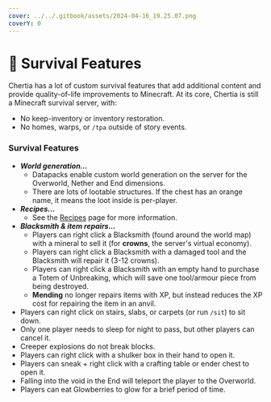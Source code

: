 ```yaml
---
cover: ../../.gitbook/assets/2024-04-16_19.25.07.png
coverY: 0
---
```


# 🌾 Survival Features

Chertia has a lot of custom survival features that add additional content and provide quality-of-life improvements to Minecraft. At its core, Chertia is still a Minecraft survival server, with:

* No keep-inventory or inventory restoration.
* No homes, warps, or `/tpa` outside of story events.

### Survival Features

* _**World generation...**_
  * Datapacks enable custom world generation on the server for the Overworld, Nether and End dimensions.
  * There are lots of lootable structures. If the chest has an orange name, it means the loot inside is per-player.
* _**Recipes...**_
  * See the [Recipes](../recipes.md) page for more information.
* _**Blacksmith & item repairs...**_
  * Players can right click a Blacksmith (found around the world map) with a mineral to sell it (for **crowns**, the server's virtual economy).
  * Players can right click a Blacksmith with a damaged tool and the Blacksmith will repair it (3-12 crowns).
  * Players can right click a Blacksmith with an empty hand to purchase a Totem of Unbreaking, which will save one tool/armour piece from being destroyed.
  * **Mending** no longer repairs items with XP, but instead reduces the XP cost for repairing the item in an anvil.
* Players can right click on stairs, slabs, or carpets (or run `/sit`) to sit down.
* Only one player needs to sleep for night to pass, but other players can cancel it.
* Creeper explosions do not break blocks.
* Players can right click with a shulker box in their hand to open it.
* Players can sneak + right click with a crafting table or ender chest to open it.
* Falling into the void in the End will teleport the player to the Overworld.
* Players can eat Glowberries to glow for a brief period of time.
